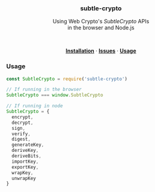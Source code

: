 <p align="center">
  <h3 align="center">
    subtle-crypto
  </h3>
</p>
<p align="center">
  Using Web Crypto's <em>SubtleCrypto</em> APIs<br/>
  in the browser and Node.js 
</p>
<br/>

<p align="center">
  <a href="https://www.npmjs.com/package/subtle-crypto"><strong>Installation</strong></a> ·
  <a href="https://github.com/usermirror/subtle-crypto/issues"><strong>Issues</strong></a> ·
  <a href="#usage"><strong>Usage</strong></a>
</p>

### Usage

```js
const SubtleCrypto = require('subtle-crypto')

// If running in the browser
SubtleCrypto === window.SubtleCrypto

// If running in node
SubtleCrypto = {
  encrypt,
  decrypt,
  sign,
  verify,
  digest,
  generateKey,
  deriveKey,
  deriveBits,
  importKey,
  exportKey,
  wrapKey,
  unwrapKey
}
```
